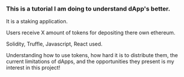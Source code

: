 ### This is a tutorial I am doing to understand dApp's better.

It is a staking application.

Users receive X amount of tokens for depositing there own ethereum.

Solidity, Truffle, Javascript, React used.

Understanding how to use tokens, how hard it is to distribute them, the current limitations of dApps, and the opportunities they present is my interest in this project!
